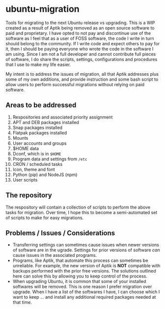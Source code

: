 # ubuntu-migration
Tools for migrating to the next Ubuntu release vs upgrading. This is a WIP created as a result of Aptik being removed as an open source software to paid and proprietary. I have opted to not pay and discontinue use of the software as I feel that as a user of FOSS software, the code I write in turn should belong to the community. If I write code and expect others to pay for it, then I should be paying everyone who wrote the code in the software I am using. Since I am not a full developer and cannot contribute full pieces of software, I do share the scripts, settings, configurations and procedures that I use to make my life easier.

My intent is to address the issues of migration, all that Aptik addresses plus some of my own additions, and provide instruction and some bash script to allow users to perform successful migrations without relying on paid software.

## Areas to be addressed
1. Respositories and associated priority assignment
1. APT and DEB packages installed
1. Snap packages installed
1. Flatpak packages installed
1. Mounts
1. User accounts and groups
1. $HOME data
1. Dconf, which is in `$HOME`
1. Program data and settings from `/etc`
1. CRON / scheduled tasks
1. Icon, theme and font
1. Python (pip) and NodeJS (npm)
1. User scripts

## The repository
The respository will contain a collection of scripts to perform the above tasks for migration. Over time, I hope this to become a semi-automated set of scripts to make for easy migrations.

## Problems / Issues / Considerations
- Transferring settings can sometimes cause issues when newer versions of software are in the ugrade. Settings for prior versions of software _can_ cause issues in the associated programs.
- Programs, like Aptik, that automate this process can sometimes be unreliable. For example, the new version of Aptik is **NOT** compatible with backups performed with the prior free versions. The solutions outlined here can solve this by allowing you to keep control of the process.
- When upgrading Ubuntu, it is common that some of your installed softwares will be removed. This is one reason I prefer migration over upgrade. When I have a list of the softwares I have, I can choose which I want to keep ... and install any additional required packages needed at that time.
